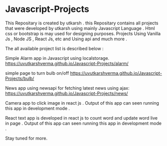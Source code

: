 # Javascript-Projects

This Repositary is created by utkarsh .
this Repositary contains all projects that were developed by utkarsh using mainly Javascript Language .
Html css or bootstrap is may used for designing purposes.
Projects Using Vanilla Js , Node JS , React Js, etc and Using api and much more .

The all available project list is described below :



 Simple Alarm app in Javascript using localstorage.
<a href= "https://uvutkarshverma.github.io/Javascript-Projects/alarm/">https://uvutkarshverma.github.io/Javascript-Projects/alarm/</a>

 simple page to turn bulb on/off
<a href= "https://uvutkarshverma.github.io/Javascript-Projects/bulb/">https://uvutkarshverma.github.io/Javascript-Projects/bulb/</a>

 News app using newsapi for fetching latest news using ajax:
<a href= "https://uvutkarshverma.github.io/Javascript-Projects/news/">https://uvutkarshverma.github.io/Javascript-Projects/news/</a>


Camera app to click image in react js  .
Output of this app can seen running this app in development mode .


React text app is developed in react js to count word and update word live in page .
Output of this app can seen running this app in development mode .


Stay tuned for more.
